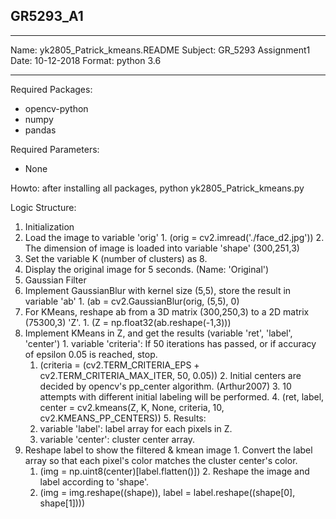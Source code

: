 ## GR5293_A1

***
Name: yk2805_Patrick_kmeans.README
Subject: GR_5293 Assignment1
Date: 10-12-2018
Format: python 3.6
***

Required Packages:
- opencv-python
- numpy
- pandas

Required Parameters:
- None

Howto: after installing all packages, python yk2805_Patrick_kmeans.py 

Logic Structure:
1. Initialization
  1. Load the image to variable 'orig' 
    1. (orig = cv2.imread('./face_d2.jpg'))
    2. The dimension of image is loaded into variable 'shape' (300,251,3)
  2. Set the variable K (number of clusters) as 8.
  3. Display the original image for 5 seconds. (Name: 'Original')
2. Gaussian Filter
  1. Implement GaussianBlur with kernel size (5,5), store the result in variable 'ab'
    1. (ab = cv2.GaussianBlur(orig, (5,5), 0)
  2. For KMeans, reshape ab from a 3D matrix (300,250,3) to a 2D matrix (75300,3) 'Z'.
    1. (Z = np.float32(ab.reshape(-1,3)))
  3. Implement KMeans in Z, and get the results (variable 'ret', 'label', 'center')
    1. variable 'criteria': If 50 iterations has passed, or if accuracy of epsilon 0.05 is reached, stop.
      1. (criteria = (cv2.TERM_CRITERIA_EPS + cv2.TERM_CRITERIA_MAX_ITER, 50, 0.05))
    2. Initial centers are decided by opencv's pp_center algorithm. (Arthur2007)
    3. 10 attempts with different initial labeling will be performed.
    4. (ret, label, center = cv2.kmeans(Z, K, None, criteria, 10, cv2.KMEANS_PP_CENTERS))
    5. Results:
      1. variable 'label': label array for each pixels in Z.
      2. variable 'center': cluster center array.
  4. Reshape label to show the filtered & kmean image
    1. Convert the label array so that each pixel's color matches the cluster center's color.
      1. (img = np.uint8(center)\[label.flatten()\])
    2. Reshape the image and label according to 'shape'.
      1. (img = img.reshape((shape)), label = label.reshape((shape\[0\], shape\[1\])))
      
      
 
